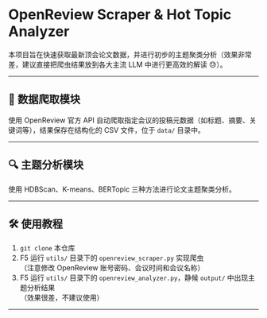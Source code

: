# OpenReview Scraper & Hot Topic Analyzer

本项目旨在快速获取最新顶会论文数据，并进行初步的主题聚类分析（效果非常差，建议直接把爬虫结果放到各大主流 LLM 中进行更高效的解读 😓）。

---

## 📌 数据爬取模块

使用 OpenReview 官方 API 自动爬取指定会议的投稿元数据（如标题、摘要、关键词等），结果保存在结构化的 CSV 文件，位于 `data/` 目录中。

---

## 🔍 主题分析模块

使用 HDBScan、K-means、BERTopic 三种方法进行论文主题聚类分析。

---

## 🛠 使用教程

1. `git clone` 本仓库  
2. F5 运行 `utils/` 目录下的 `openreview_scraper.py` 实现爬虫  
   （注意修改 OpenReview 账号密码、会议时间和会议名称）  
3. F5 运行 `utils/` 目录下的 `openreview_analyzer.py`，静候 `output/` 中出现主题分析结果  
   （效果很差，不建议使用）

---
